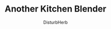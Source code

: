 ---
media: "images/rounds/round_4_1/another_kitchen_blender.png"
media_type: image
type: art
title: Another Kitchen Blender
author: [DisturbHerb]
desc: Red Jamiroquai laments Nanotrasen's clerical error.
---